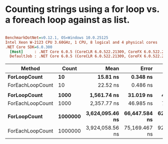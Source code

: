 # Counting strings using a for loop vs. a foreach loop against as list.

``` ini

BenchmarkDotNet=v0.12.1, OS=Windows 10.0.25125
Intel Xeon W-2123 CPU 3.60GHz, 1 CPU, 8 logical and 4 physical cores
.NET Core SDK=6.0.300
  [Host]     : .NET Core 6.0.5 (CoreCLR 6.0.522.21309, CoreFX 6.0.522.21309), X64 RyuJIT
  DefaultJob : .NET Core 6.0.5 (CoreCLR 6.0.522.21309, CoreFX 6.0.522.21309), X64 RyuJIT


```
|           Method |   Count |            Mean |         Error |        StdDev | Ratio | RatioSD |
|----------------- |-------- |----------------:|--------------:|--------------:|------:|--------:|
|     **ForLoopCount** |      **10** |        **15.81 ns** |      **0.348 ns** |      **0.628 ns** |  **0.71** |    **0.04** |
| ForEachLoopCount |      10 |        22.52 ns |      0.486 ns |      0.742 ns |  1.00 |    0.00 |
|                  |         |                 |               |               |       |         |
|     **ForLoopCount** |    **1000** |     **1,561.74 ns** |     **31.019 ns** |     **46.427 ns** |  **0.66** |    **0.03** |
| ForEachLoopCount |    1000 |     2,357.77 ns |     46.985 ns |     73.151 ns |  1.00 |    0.00 |
|                  |         |                 |               |               |       |         |
|     **ForLoopCount** | **1000000** | **3,624,095.46 ns** | **66,447.584 ns** | **62,155.111 ns** |  **0.93** |    **0.03** |
| ForEachLoopCount | 1000000 | 3,924,058.56 ns | 75,169.467 ns | 92,314.856 ns |  1.00 |    0.00 |

